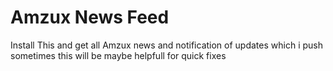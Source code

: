 # Amzux News Feed

Install This and get all Amzux news and notification of updates which i push
sometimes this will be maybe helpfull for quick fixes 
